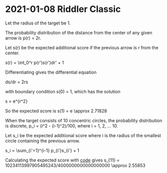 2021-01-08 Riddler Classic
==========================
Let the radius of the target be 1.

The probability distribution of the distance from the center of any given
arrow is p(r) = 2r.

Let s(r) be the expected additional score if the previous arrow
is r from the center.

s(r) = \int_0^r p(r')s(r')dr' + 1

Differentiating gives the differential equation

ds/dr = 2rs

with boundary condition s(0) = 1, which has the solution

s = e^{r^2}

So the expected score is s(1) = e \approx 2.71828

When the target consists of 10 concentric circles, the probability distribution
is discrete, p_i = (i^2 - (i-1)^2)/100, where i = 1, 2, ... 10.

Let s_i be the expected additional score where i is the radius of the smallest
circle containing the previous arrow.

s_i = \sum_{i'=1}^{i-1} p_{i'}s_{i'} + 1

Calculating the expected score with [code](20210108c.hs) gives
s_{11} = 10234113997905495243/4000000000000000000 \approx 2.55853
